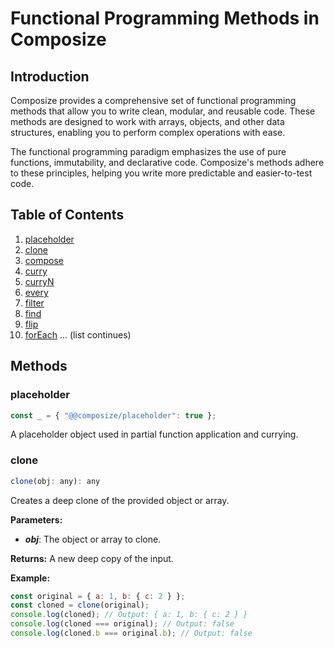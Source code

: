 # Functional Programming Methods in Composize

## Introduction

Composize provides a comprehensive set of functional programming methods that allow you to write clean, modular, and reusable code. These methods are designed to work with arrays, objects, and other data structures, enabling you to perform complex operations with ease.

The functional programming paradigm emphasizes the use of pure functions, immutability, and declarative code. Composize's methods adhere to these principles, helping you write more predictable and easier-to-test code.

## Table of Contents

1. [placeholder](#placeholder)
2. [clone](#clone)
3. [compose](#compose)
4. [curry](#curry)
5. [curryN](#curryn)
6. [every](#every)
7. [filter](#filter)
8. [find](#find)
9. [flip](#flip)
10. [forEach](#foreach)
... (list continues)

## Methods

### placeholder

```js
const _ = { "@@composize/placeholder": true };
```

A placeholder object used in partial function application and currying.


### clone

```js
clone(obj: any): any
```

Creates a deep clone of the provided object or array.

**Parameters:**
- ***obj***: The object or array to clone.

**Returns:** A new deep copy of the input.

**Example:**
```js
const original = { a: 1, b: { c: 2 } };
const cloned = clone(original);
console.log(cloned); // Output: { a: 1, b: { c: 2 } }
console.log(cloned === original); // Output: false
console.log(cloned.b === original.b); // Output: false
```
